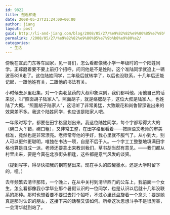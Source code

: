 ```yaml
---
id: 9822
title: 邂逅相逢
date: 2008-05-27T21:24:00+00:00
author: jiang
layout: post
guid: http://li-and-jiang.com/blog/2008/05/27/%e9%82%82%e9%80%85%e7%9b%b8%e9%80%a2/
permalink: /2008/05/27/%e9%82%82%e9%80%85%e7%9b%b8%e9%80%a2/
categories:
  - 生活
---
```

傍晚在宣武门东等车回家，见一哥们，怎么看都像我小学一年级时的一个陆姓同学。正琢磨着要不要上前打个招呼，问问他是不是姓陆，这个准陆同学就追上一辆波音826走了。这位陆姓同学，二年级后就转学了，以后也没联系，十几年后还能记起，一跟他姓有关，二跟他的书法有关。 

小时候去乡里赶集，对一个卖老鼠药的大叔印象深刻，我们都叫他，用他自己的话来说，叫“照面胡子陆家人”。照面胡子，就是络腮胡子，这位大叔是陆家人，也姓陆了大概。“照面胡子陆家人”，这话听了非常勇猛，大致跟花和尚鲁智深说出来的效果差不多。我这个陆姓同学，也应该是陆家人吧。 

一年级时写字，都要在田字格里划出来。我这位陆姓同学，每个字都写得大大的（碗口大？错，碗口粗），又非常工整，在田字格里看着——按照语文老师的审美标准，竟然也是非常漂亮。老师常夸他的字好，我心里就不服气了。从小到大，别人可以更帅更聪明，唯独在书法一项，自是不后于人。一个字工工整整地填满田字格也算是自成一派，老师还要拿出来教训我们，草书胡当然有意见。——我们都从村里出来，要是今真在北京街头相逢，这些都是意气风发的谈资。 

（提到写字，得尽快把我的钢笔整出来，现在手头的四罐墨水，还是大学时留下的，噫。） 

去年频繁去清华那阵，一个晚上，在从中关村到清华西门的公车上，我前面一个女生，怎么看都像我小学毕业那个暑假认识的一位同学，也是认识以后就十几年没联系的那种。那时也想着要不要过去打个招呼，不过心里还盘旋着一个念头：要是她真是那时认识的朋友，这接下来的话茬又该如何。所幸这次思想斗争不是很厉害，一会清华就到站了。